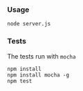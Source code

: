 ### Usage
    node server.js
### Tests
  The tests run with `mocha`

    npm install
    npm install mocha -g
    npm test
